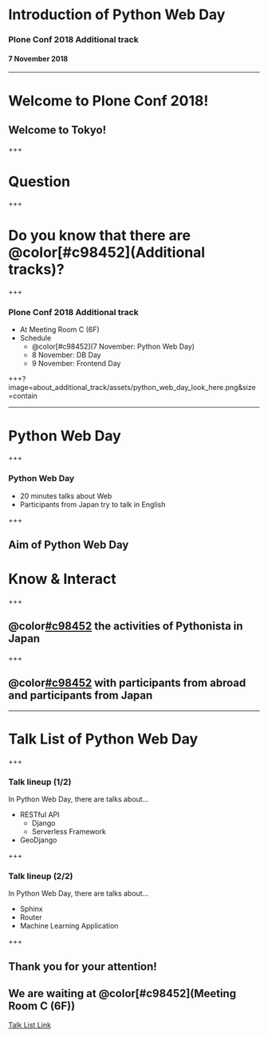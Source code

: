 # Introduction of Python Web Day
### Plone Conf 2018 Additional track
#### 7 November 2018

---

# Welcome to Plone Conf 2018!
## Welcome to Tokyo!

+++

# Question

+++

# Do you know that there are @color[#c98452](Additional tracks)?

+++

### Plone Conf 2018 Additional track

- At Meeting Room C (6F)
- Schedule
  - @color[#c98452](7 November: Python Web Day)
  - 8 November: DB Day
  - 9 November: Frontend Day

+++?image=about_additional_track/assets/python_web_day_look_here.png&size=contain

---

# Python Web Day

+++

### Python Web Day

- 20 minutes talks about Web
- Participants from Japan try to talk in English

+++

## Aim of Python Web Day

# Know & Interact

+++

## @color[#c98452](Know) the activities of Pythonista in Japan

+++

## @color[#c98452](Interact) with participants from abroad and participants from Japan

---

# Talk List of Python Web Day

+++

### Talk lineup (1/2)

In Python Web Day, there are talks about...

- RESTful API
  - Django
  - Serverless Framework
- GeoDjango

+++

### Talk lineup (2/2)

In Python Web Day, there are talks about...

- Sphinx
- Router
- Machine Learning Application

+++

## Thank you for your attention!
## We are waiting at @color[#c98452](Meeting Room C (6F\))
[Talk List Link](https://docs.google.com/spreadsheets/d/e/2PACX-1vTFKayI7BnpYsNnBvbwr38CA-9D_jZwlOFE_716k6MGDoRTRbB5kTVg8HSKlw22hPX1_F1qH8_y6eE5/pubhtml)
